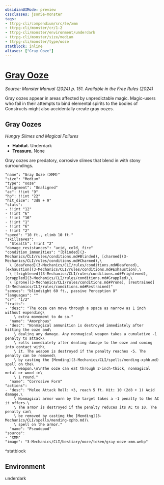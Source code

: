 ```yaml
---
obsidianUIMode: preview
cssclasses: json5e-monster
tags:
- ttrpg-cli/compendium/src/5e/xmm
- ttrpg-cli/monster/cr/1-2
- ttrpg-cli/monster/environment/underdark
- ttrpg-cli/monster/size/medium
- ttrpg-cli/monster/type/ooze
statblock: inline
aliases: ["Gray Ooze"]
---
```

# [Gray Ooze](3-Mechanics\CLI\bestiary\ooze/gray-ooze-xmm.md)
*Source: Monster Manual (2024) p. 151. Available in the Free Rules (2024)*  

Gray oozes appear in areas affected by unpredictable magic. Magic-users who fail in their attempts to bind elemental spirits to the bodies of Constructs might also accidentally create gray oozes.

## Gray Oozes

*Hungry Slimes and Magical Failures*

- **Habitat.** Underdark  
- **Treasure.** None  

Gray oozes are predatory, corrosive slimes that blend in with stony surroundings.

```statblock
"name": "Gray Ooze (XMM)"
"size": "Medium"
"type": "ooze"
"alignment": "Unaligned"
"ac": !!int "9"
"hp": !!int "22"
"hit_dice": "3d8 + 9"
"stats":
- !!int "12"
- !!int "6"
- !!int "16"
- !!int "1"
- !!int "6"
- !!int "2"
"speed": "10 ft., climb 10 ft."
"skillsaves":
  "Stealth": !!int "2"
"damage_resistances": "acid, cold, fire"
"condition_immunities": "[blinded](3-Mechanics/CLI/rules/conditions.md#Blinded), [charmed](3-Mechanics/CLI/rules/conditions.md#Charmed),\
  \ [deafened](3-Mechanics/CLI/rules/conditions.md#Deafened), [exhaustion](3-Mechanics/CLI/rules/conditions.md#Exhaustion),\
  \ [frightened](3-Mechanics/CLI/rules/conditions.md#Frightened), [grappled](3-Mechanics/CLI/rules/conditions.md#Grappled),\
  \ [prone](3-Mechanics/CLI/rules/conditions.md#Prone), [restrained](3-Mechanics/CLI/rules/conditions.md#Restrained)"
"senses": "blindsight 60 ft., passive Perception 8"
"languages": ""
"cr": "1/2"
"traits":
- "desc": "The ooze can move through a space as narrow as 1 inch without expending\
    \ extra movement to do so."
  "name": "Amorphous"
- "desc": "Nonmagical ammunition is destroyed immediately after hitting the ooze and\
    \ dealing any damage. Any nonmagical weapon takes a cumulative -1 penalty to attack\
    \ rolls immediately after dealing damage to the ooze and coming into contact with\
    \ it. The weapon is destroyed if the penalty reaches -5. The penalty can be removed\
    \ by casting the [Mending](3-Mechanics/CLI/spells/mending-xphb.md) spell on the\
    \ weapon.\n\nThe ooze can eat through 2-inch-thick, nonmagical metal or wood in\
    \ 1 round."
  "name": "Corrosive Form"
"actions":
- "desc": "Melee Attack Roll: +3, reach 5 ft. Hit: 10 (2d8 + 1) Acid damage.\
    \ Nonmagical armor worn by the target takes a -1 penalty to the AC it offers.\
    \ The armor is destroyed if the penalty reduces its AC to 10. The penalty can\
    \ be removed by casting the [Mending](3-Mechanics/CLI/spells/mending-xphb.md)\
    \ spell on the armor."
  "name": "Pseudopod"
"source":
- "XMM"
"image": "3-Mechanics/CLI/bestiary/ooze/token/gray-ooze-xmm.webp"
```
^statblock

## Environment

underdark